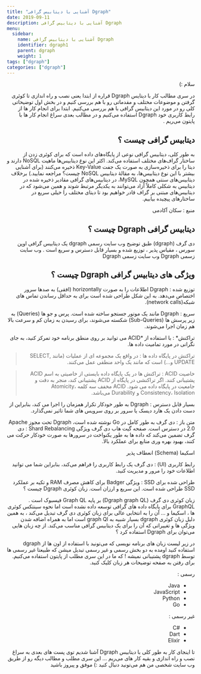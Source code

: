 ```yaml
---
title: "آشنایی با دیتابیس گرافی Dgraph"
date: 2019-09-11
description: آشنایی با دیتابیس گرافی Dgraph
menu:
  sidebar:
    name: آشنایی با دیتابیس گرافی Dgraph
    identifier: dgraph1
    parent: dgraph
    weight: 1
tags: ["dgraph"]
categories: ["dgraph"]    
---
```


<div dir=rtl align="right">
سلام  :)

در سری  مطالب کار با دیتایس Dgraph  قراره از ابتدا یعنی نصب و راه اندازی تا کوئری گرفتن و موضوعات مختلف و مقدماتی رو با هم بررسی کنیم و در بخش اول توضیحاتی کلی رو در مورد این دیتابیس گرافی با هم بررسی می‌کنیم.
ابتدا برای انجام کار ها از رابط کاربری خود Dgraph استفاده می‌کنیم و در مطالب بعدی سراغ انجام کار ها با پایتون می‌ریم .

## دیتابیس گرافی چیست ؟

به طور کلی، دیتابیس گرافی نوعی از پایگاه‌های داده است که برای کوئری زدن از ساختار گراف‌های مختلف استفاده می‌کند. اکثر این نوع دیتابیس‌ها ماهیت NoSQL دارند و دیتا را برای ذخیره‌سازی به صورت یک جفت Key-Value ذخیره می‌کنند (برای آشنایی بیشتر با این نوع دیتابیس‌ها، به مقالهٔ دیتابیس NoSQL چیست؟ مراجعه نمایید.) برخلاف دیتابیس‌های سنتی همچون MySQL، در دیتابیس‌های گرافی مقادیر ذخیره شده در دیتابیس به شکلی کاملاً آزاد می‌توانند به یکدیگر مرتبط شوند و همین می‌شود که در دیتابیس‌های مبتنی بر گراف قادر خواهیم بود تا دیتای مختلف را خیلی سریع در ساختارهای پیچیده بیابیم.

منبع : سکان آکادمی

## دیتابیس گرافی Dgraph چیست ؟

دی گرف (dgraph) طبق توضیح وب سایت رسمی dgraph یک دیتابیس گرافی اوپن سورس ، مقیاس پذیر ، توزیع شده و بسیار قابل دسترس و سریع است .
وب سایت زسمی Dgraph
وب سایت زسمی Dgraph

## ویژگی های دیتابیس گرافی Dgraph چیست ؟

توزیع شده : Dgraph اطلاعات را به صورت horizontally (افقی) به صدها سرور اختصاص می‌دهد. به این شکل طراحی شده است برای به حداقل رساندن تماس های شبکه(network calls).

سریع :  Dgraph مانند یک موتور جستجو ساخته شده است. پرس و جو ها (Queries) به زیر پرسش ها (Sub-Queries) شکسته می‌شوند،  برای رسیدن به زمان کم و سرعت بالا هم زمان اجرا می‌شوند.

تراکنش* :‌ با استفاده از *ACID  می توانید بر روی منطق برنامه خود تمرکز کنید، به جای نگرانی در مورد تمامیت داده ها.


> تراکنش در پایگاه داده ها :  در واقع یک مجموعه ای از عملیات (مانند SELECT, UPDATE و…) است که مانند یک واحد منطقی عمل می‌کنند.

> خاصیت ACID : تراکنش ها در یک پایگاه داده بایستی از خاصیتی به اسم ACID پشتیبانی کنند. اگر تراکنشی در پایگاه از ACID پشتیبانی کند، منجر به دقت و جامعیت در پایگاه داده می شود. ACID مخفف سه کلمه Atomicity، Consistency، Isolation و Durability می‌باشد.

بسیار قابل دسترس : Dgraph به طور خودکار تکرار همزمان را اجرا می کند، بنابراین از دست دادن یک هارد دیسک یا سرور بر روی سرویس های شما تاثیر نمی‌گذارد.

متن باز : دی گرف به طور کامل در Go نوشته شده است، Dgraph تحت مجوز Apache 2.0 در دسترس است.
صفحه گیت هاب دی گرف
ویژگی Shard Rebalancing : دی گرف تضمین می‌کند که داده ها به طور یکنواخت در سرورها به صورت خودکار حرکت می کنند، بهبود بهره وری منابع برای عملکرد بالا.

اسکیما (Schema) انعطاف پذیر

رابط کاربری (UI) : دی گرف یک رابط کاربری را فراهم می‌کند، بنابراین شما می توانید اطلاعات خود را مرور و مدیریت کنید.

طراحی شده برای SSD : ویژگی Badger برای کاهش مصرف RAM و تکیه بر عملکرد SSD طراحی شده است. این سریع و ارزان است.
زبان کوئری Dgraph چیست ؟

زبان کوئری دی گرف (Dgraph graph QL) بر پایه Graph QL فیسبوک است .
GraphQL برای پایگاه داده های گرافی توسعه داده نشده است اما نحوه سینتکس کوئری ها ، اسکیما و … آن را به انتخابی عالی برای زبان کوئری دی گرف تبدیل می‌کند ، به همین دلیل زبان کوئری dgraph بسیار شبیه به graph Ql است اما به همراه اضافه شدن ویژگی ها و تغییراتی که آن را برای یک دیتابیس گرافی مناسب می‌کند.
از چه زبان هایی می‌توان برای Dgraph استفاده کرد ؟

در زیر لیست زبان های برنامه نویسی که می‌تونید با استفاده از اون ها از dgraph استفاده کنید اومده
به دو بخش رسمی و غیر رسمی تبدیل میشن که طبیعتا غیر رسمی ها توسط dgraph پشتیبانی نمیشه !
که ما در این سری مطلب از پایتون استفاده می‌کنیم.
برای رفتن به صفحه توضیحات هر زبان کلیک کنید.

رسمی :

- Java
- JavaScript
- Python
- Go

غیر رسمی‌ :

- #C
- Dart
- Elixir

تا اینجای کار به طور کلی با دیتابیس Dgraph آشنا شدیم توی پست های بعدی به سراغ نصب و راه اندازی و بقیه کار های می‌ریم ...
این سری مطلب و مطالب دیگه رو از طریق وب سایت شخصی من هم می‌تونید دنبال کنید :)
موفق و پیروز باشید

</div>
